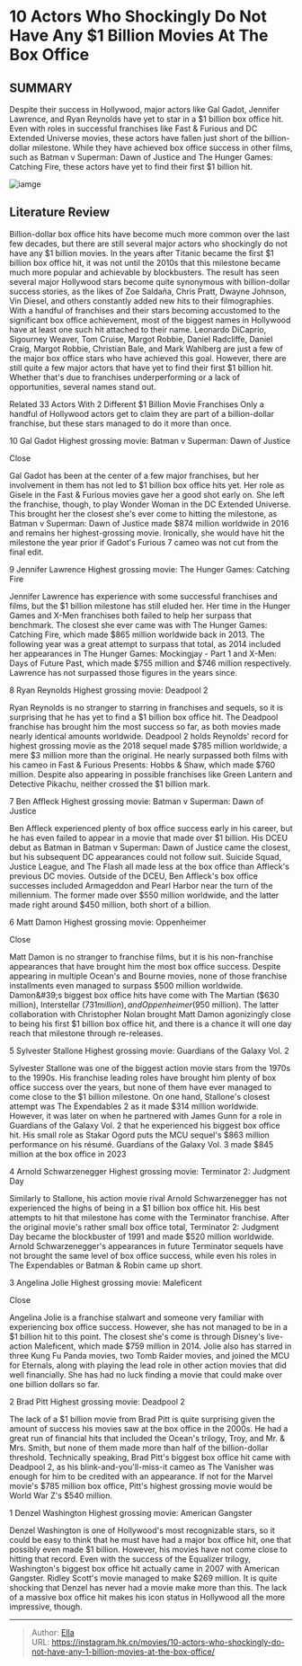 # 10 Actors Who Shockingly Do Not Have Any $1 Billion Movies At The Box Office


## SUMMARY 


 Despite their success in Hollywood, major actors like Gal Gadot, Jennifer Lawrence, and Ryan Reynolds have yet to star in a $1 billion box office hit. 
 Even with roles in successful franchises like Fast &amp; Furious and DC Extended Universe movies, these actors have fallen just short of the billion-dollar milestone. 
 While they have achieved box office success in other films, such as Batman v Superman: Dawn of Justice and The Hunger Games: Catching Fire, these actors have yet to find their first $1 billion hit. 

![iamge](https://static1.srcdn.com/wordpress/wp-content/uploads/wm/2023/12/actors-no-billion-box-office-movies-jennifer-lawrence-gal-gadot-ryan-reynolds.jpg)

## Literature Review



Billion-dollar box office hits have become much more common over the last few decades, but there are still several major actors who shockingly do not have any $1 billion movies. In the years after Titanic became the first $1 billion box office hit, it was not until the 2010s that this milestone became much more popular and achievable by blockbusters. The result has seen several major Hollywood stars become quite synonymous with billion-dollar success stories, as the likes of Zoe Saldaña, Chris Pratt, Dwayne Johnson, Vin Diesel, and others constantly added new hits to their filmographies.
With a handful of franchises and their stars becoming accustomed to the significant box office achievement, most of the biggest names in Hollywood have at least one such hit attached to their name. Leonardo DiCaprio, Sigourney Weaver, Tom Cruise, Margot Robbie, Daniel Radcliffe, Daniel Craig, Margot Robbie, Christian Bale, and Mark Wahlberg are just a few of the major box office stars who have achieved this goal. However, there are still quite a few major actors that have yet to find their first $1 billion hit. Whether that&#39;s due to franchises underperforming or a lack of opportunities, several names stand out.
            
Related
 33 Actors With 2 Different $1 Billion Movie Franchises 
Only a handful of Hollywood actors get to claim they are part of a billion-dollar franchise, but these stars managed to do it more than once.













 








 10  Gal Gadot 
Highest grossing movie: Batman v Superman: Dawn of Justice


Close







Gal Gadot has been at the center of a few major franchises, but her involvement in them has not led to $1 billion box office hits yet. Her role as Gisele in the Fast &amp; Furious movies gave her a good shot early on. She left the franchise, though, to play Wonder Woman in the DC Extended Universe. This brought her the closest she&#39;s ever come to hitting the milestone, as Batman v Superman: Dawn of Justice made $874 million worldwide in 2016 and remains her highest-grossing movie. Ironically, she would have hit the milestone the year prior if Gadot&#39;s Furious 7 cameo was not cut from the final edit.





 9  Jennifer Lawrence 
Highest grossing movie: The Hunger Games: Catching Fire
        

Jennifer Lawrence has experience with some successful franchises and films, but the $1 billion milestone has still eluded her. Her time in the Hunger Games and X-Men franchises both failed to help her surpass that benchmark. The closest she ever came was with The Hunger Games: Catching Fire, which made $865 million worldwide back in 2013. The following year was a great attempt to surpass that total, as 2014 included her appearances in The Hunger Games: Mockingjay - Part 1 and X-Men: Days of Future Past, which made $755 million and $746 million respectively. Lawrence has not surpassed those figures in the years since.





 8  Ryan Reynolds 
Highest grossing movie: Deadpool 2
        

Ryan Reynolds is no stranger to starring in franchises and sequels, so it is surprising that he has yet to find a $1 billion box office hit. The Deadpool franchise has brought him the most success so far, as both movies made nearly identical amounts worldwide. Deadpool 2 holds Reynolds&#39; record for highest grossing movie as the 2018 sequel made $785 million worldwide, a mere $3 million more than the original. He nearly surpassed both films with his cameo in Fast &amp; Furious Presents: Hobbs &amp; Shaw, which made $760 million. Despite also appearing in possible franchises like Green Lantern and Detective Pikachu, neither crossed the $1 billion mark.





 7  Ben Affleck 
Highest grossing movie: Batman v Superman: Dawn of Justice
        

Ben Affleck experienced plenty of box office success early in his career, but he has even failed to appear in a movie that made over $1 billion. His DCEU debut as Batman in Batman v Superman: Dawn of Justice came the closest, but his subsequent DC appearances could not follow suit. Suicide Squad, Justice League, and The Flash all made less at the box office than Affleck&#39;s previous DC movies. Outside of the DCEU, Ben Affleck&#39;s box office successes included Armageddon and Pearl Harbor near the turn of the millennium. The former made over $550 million worldwide, and the latter made right around $450 million, both short of a billion.





 6  Matt Damon 
Highest grossing movie: Oppenheimer


Close







Matt Damon is no stranger to franchise films, but it is his non-franchise appearances that have brought him the most box office success. Despite appearing in multiple Ocean&#39;s and Bourne movies, none of those franchise installments even managed to surpass $500 million worldwide. Damon&#39;s biggest box office hits have come with The Martian ($630 million), Interstellar ($731 million), and Oppenheimer ($950 million). The latter collaboration with Christopher Nolan brought Matt Damon agonizingly close to being his first $1 billion box office hit, and there is a chance it will one day reach that milestone through re-releases.





 5  Sylvester Stallone 
Highest grossing movie: Guardians of the Galaxy Vol. 2
        

Sylvester Stallone was one of the biggest action movie stars from the 1970s to the 1990s. His franchise leading roles have brought him plenty of box office success over the years, but none of them have ever managed to come close to the $1 billion milestone. On one hand, Stallone&#39;s closest attempt was The Expendables 2 as it made $314 million worldwide. However, it was later on when he partnered with James Gunn for a role in Guardians of the Galaxy Vol. 2 that he experienced his biggest box office hit. His small role as Stakar Ogord puts the MCU sequel&#39;s $863 million performance on his résumé.
Guardians of the Galaxy Vol. 3 made $845 million at the box office in 2023 






 4  Arnold Schwarzenegger 
Highest grossing movie: Terminator 2: Judgment Day
        

Similarly to Stallone, his action movie rival Arnold Schwarzenegger has not experienced the highs of being in a $1 billion box office hit. His best attempts to hit that milestone has come with the Terminator franchise. After the original movie&#39;s rather small box office total, Terminator 2: Judgment Day became the blockbuster of 1991 and made $520 million worldwide. Arnold Schwarzenegger&#39;s appearances in future Terminator sequels have not brought the same level of box office success, while even his roles in The Expendables or Batman &amp; Robin came up short.





 3  Angelina Jolie 
Highest grossing movie: Maleficent


Close







Angelina Jolie is a franchise stalwart and someone very familiar with experiencing box office success. However, she has not managed to be in a $1 billion hit to this point. The closest she&#39;s come is through Disney&#39;s live-action Maleficent, which made $759 million in 2014. Jolie also has starred in three Kung Fu Panda movies, two Tomb Raider movies, and joined the MCU for Eternals, along with playing the lead role in other action movies that did well financially. She has had no luck finding a movie that could make over one billion dollars so far.





 2  Brad Pitt 
Highest grossing movie: Deadpool 2
        

The lack of a $1 billion movie from Brad Pitt is quite surprising given the amount of success his movies saw at the box office in the 2000s. He had a great run of financial hits that included the Ocean&#39;s trilogy, Troy, and Mr. &amp; Mrs. Smith, but none of them made more than half of the billion-dollar threshold. Technically speaking, Brad Pitt&#39;s biggest box office hit came with Deadpool 2, as his blink-and-you&#39;ll-miss-it cameo as The Vanisher was enough for him to be credited with an appearance. If not for the Marvel movie&#39;s $785 million box office, Pitt&#39;s highest grossing movie would be World War Z&#39;s $540 million.





 1  Denzel Washington 
Highest grossing movie: American Gangster
        

Denzel Washington is one of Hollywood&#39;s most recognizable stars, so it could be easy to think that he must have had a major box office hit, one that possibly even made $1 billion. However, his movies have not come close to hitting that record. Even with the success of the Equalizer trilogy, Washington&#39;s biggest box office hit actually came in 2007 with American Gangster. Ridley Scott&#39;s movie managed to make $269 million. It is quite shocking that Denzel has never had a movie make more than this. The lack of a massive box office hit makes his icon status in Hollywood all the more impressive, though. 

---

> Author: [Ella](https://instagram.hk.cn/)  
> URL: https://instagram.hk.cn/movies/10-actors-who-shockingly-do-not-have-any-1-billion-movies-at-the-box-office/  

